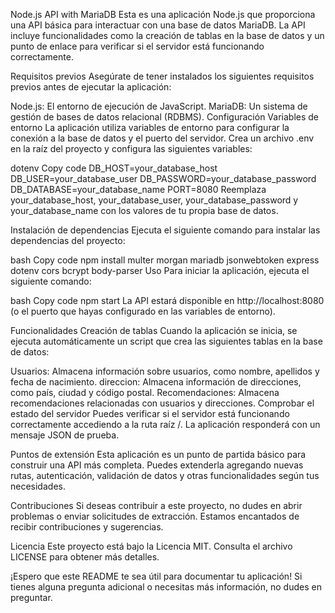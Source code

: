 Node.js API with MariaDB
Esta es una aplicación Node.js que proporciona una API básica para interactuar con una base de datos MariaDB. La API incluye funcionalidades como la creación de tablas en la base de datos y un punto de enlace para verificar si el servidor está funcionando correctamente.

Requisitos previos
Asegúrate de tener instalados los siguientes requisitos previos antes de ejecutar la aplicación:

Node.js: El entorno de ejecución de JavaScript.
MariaDB: Un sistema de gestión de bases de datos relacional (RDBMS).
Configuración
Variables de entorno
La aplicación utiliza variables de entorno para configurar la conexión a la base de datos y el puerto del servidor. Crea un archivo .env en la raíz del proyecto y configura las siguientes variables:

dotenv
Copy code
DB_HOST=your_database_host
DB_USER=your_database_user
DB_PASSWORD=your_database_password
DB_DATABASE=your_database_name
PORT=8080
Reemplaza your_database_host, your_database_user, your_database_password y your_database_name con los valores de tu propia base de datos.

Instalación de dependencias
Ejecuta el siguiente comando para instalar las dependencias del proyecto: 

bash
Copy code
npm install multer morgan mariadb jsonwebtoken express dotenv cors bcrypt body-parser
Uso
Para iniciar la aplicación, ejecuta el siguiente comando:

bash
Copy code
npm start
La API estará disponible en http://localhost:8080 (o el puerto que hayas configurado en las variables de entorno).

Funcionalidades
Creación de tablas
Cuando la aplicación se inicia, se ejecuta automáticamente un script que crea las siguientes tablas en la base de datos:

Usuarios: Almacena información sobre usuarios, como nombre, apellidos y fecha de nacimiento.
direccion: Almacena información de direcciones, como país, ciudad y código postal.
Recomendaciones: Almacena recomendaciones relacionadas con usuarios y direcciones.
Comprobar el estado del servidor
Puedes verificar si el servidor está funcionando correctamente accediendo a la ruta raíz /. La aplicación responderá con un mensaje JSON de prueba.

Puntos de extensión
Esta aplicación es un punto de partida básico para construir una API más completa. Puedes extenderla agregando nuevas rutas, autenticación, validación de datos y otras funcionalidades según tus necesidades.

Contribuciones
Si deseas contribuir a este proyecto, no dudes en abrir problemas o enviar solicitudes de extracción. Estamos encantados de recibir contribuciones y sugerencias.

Licencia
Este proyecto está bajo la Licencia MIT. Consulta el archivo LICENSE para obtener más detalles.

¡Espero que este README te sea útil para documentar tu aplicación! Si tienes alguna pregunta adicional o necesitas más información, no dudes en preguntar.